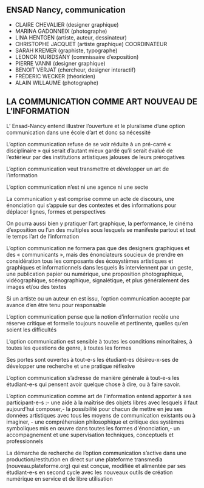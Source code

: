 ## ENSAD Nancy, communication

- CLAIRE CHEVALIER (designer graphique)
- MARINA GADONNEIX (photographe)
- LINA HENTGEN (artiste, auteur, dessinateur)
- CHRISTOPHE JACQUET (artiste graphique) COORDINATEUR
- SARAH KREMER (graphiste, typographe)
- LEONOR NURIDSANY (commissaire d’exposition)
- PIERRE VANNI (designer graphique)
- BENOIT VERJAT (chercheur, designer interactif)
- FRÉDERIC WECKER (théoricien)
- ALAIN WILLAUME (photographe)

## LA COMMUNICATION COMME ART NOUVEAU DE L’INFORMATION

L’ Ensad-Nancy entend illustrer l’ouverture et le pluralisme d’une option communication dans une école d’art et donc sa nécessité

L’option communication refuse de se voir réduite à un pré-carré « disciplinaire » qui serait d’autant mieux gardé qu’il serait évalué de l’extérieur par des institutions artistiques jalouses de leurs prérogatives

L’option communication veut transmettre et développer un art de l’information

L’option communication n’est ni une agence ni une secte 

La communication y est comprise comme un acte de discours, une énonciation qui s’appuie sur des contextes et des informations pour déplacer lignes, formes et perspectives

On pourra aussi bien y pratiquer l’art graphique, la performance, le cinéma d’exposition ou l’un des multiples sous lesquels se manifeste partout et tout le temps l’art de l’information

L’option communication ne formera pas que des designers graphiques et des « communicants », mais des énonciateurs soucieux de prendre en considération tous les composants des écosystèmes artistiques et graphiques et informationnels dans lesquels ils interviennent par un geste, une publication papier ou numérique, une proposition photographique, vidéographique, scénographique, signalétique, et plus généralement des images et/ou des textes

Si un artiste ou un auteur en est issu, l’option communication accepte par avance d’en être tenu pour responsable

L’option communication pense que la notion d’information recèle une réserve critique et formelle toujours nouvelle et pertinente, quelles qu’en soient les difficultés

L’option communication est sensible à toutes les conditions minoritaires,  à toutes les questions de genre, à toutes les formes

Ses portes sont ouvertes à tout-e-s les étudiant-es désireu-x-ses de développer une recherche et une pratique réflexive

L’option communication s’adresse de manière générale à tout-e-s les étudiant-e-s qui pensent avoir quelque chose à dire, ou à faire savoir.

L’option communication comme art de l’information entend apporter à ses participant-e-s :- une aide à la maîtrise des objets libres avec lesquels il faut aujourd’hui composer,- la possibilité pour chacun de mettre en jeu ses données artistiques avec tous les moyens de communication existants ou à imaginer, - une compréhension philosophique et critique des systèmes symboliques mis en œuvre dans toutes les formes d'énonciation,- un accompagnement et une supervisation techniques, conceptuels et professionnels

La démarche de recherche de l’option communication s’active dans une production/restitution en direct sur une plateforme transmedia (nouveau.plateforme.org) qui est conçue, modifiée et alimentée par ses étudiant-e-s en second cycle avec les nouveaux outils de création numérique en service et de libre utilisation
